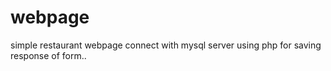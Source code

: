 # webpage
simple restaurant  webpage connect with mysql server using php for saving response of form..
